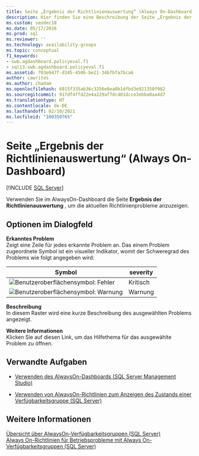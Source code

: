 ```yaml
---
title: Seite „Ergebnis der Richtlinienauswertung“ (Always On-Dashboard)
description: Hier finden Sie eine Beschreibung der Seite „Ergebnis der Richtlinienauswertung“, die sich auf dem Always On-Dashboard in SQL Server Management Studio (SSMS) befindet.
ms.custom: seodec18
ms.date: 05/17/2016
ms.prod: sql
ms.reviewer: ''
ms.technology: availability-groups
ms.topic: conceptual
f1_keywords:
- swb.agdashboard.policyeval.f1
- sql13.swb.agdashboard.policyeval.f1
ms.assetid: 703e947f-d345-4506-be21-34bfbfa7bca6
author: cawrites
ms.author: chadam
ms.openlocfilehash: 6915f335ab36c3256e8ea0b1dfbd3e921350f982
ms.sourcegitcommit: 917df4ffd22e4a229af7dc481dcce3ebba0aa4d7
ms.translationtype: HT
ms.contentlocale: de-DE
ms.lasthandoff: 02/10/2021
ms.locfileid: "100350765"
---
```

# <a name="policy-evaluation-result-page-always-on-dashboard"></a>Seite „Ergebnis der Richtlinienauswertung“ (Always On-Dashboard)
[!INCLUDE [SQL Server](../../../includes/applies-to-version/sqlserver.md)]

  Verwenden Sie im AlwaysOn-Dashboard die Seite **Ergebnis der Richtlinienauswertung** , um die aktuellen Richtlinienprobleme anzuzeigen.  
    
##  <a name="dialog-box-options"></a><a name="Options"></a> Optionen im Dialogfeld  
 **Erkanntes Problem**  
 Zeigt eine Zeile für jedes erkannte Problem an. Das einem Problem zugeordnete Symbol ist ein visueller Indikator, womit der Schweregrad des Problems wie folgt angegeben wird:  
  
|Symbol|severity|  
|----------|--------------|  
|![Benutzeroberflächensymbol: Fehler](../../../database-engine/availability-groups/windows/media/repl-icon-error.gif "Benutzeroberflächensymbol: Fehler")|Kritisch|  
|![Benutzeroberflächensymbol: Warnung](../../../database-engine/availability-groups/windows/media/repl-icon-warn.gif "Benutzeroberflächensymbol: Warnung")|Warnung|  
  
 **Beschreibung**  
 In diesem Raster wird eine kurze Beschreibung des ausgewählten Problems angezeigt.  
  
 **Weitere Informationen**  
 Klicken Sie auf diesen Link, um das Hilfethema für das ausgewählte Problem zu öffnen.  
  
##  <a name="related-tasks"></a><a name="RelatedTasks"></a> Verwandte Aufgaben  
  
-   [Verwenden des AlwaysOn-Dashboards &#40;SQL Server Management Studio&#41;](../../../database-engine/availability-groups/windows/use-the-always-on-dashboard-sql-server-management-studio.md)  
  
-   [Verwenden von AlwaysOn-Richtlinien zum Anzeigen des Zustands einer Verfügbarkeitsgruppe &#40;SQL Server&#41;](../../../database-engine/availability-groups/windows/use-always-on-policies-to-view-the-health-of-an-availability-group-sql-server.md)  
  
## <a name="see-also"></a>Weitere Informationen  
 [Übersicht über AlwaysOn-Verfügbarkeitsgruppen &#40;SQL Server&#41;](../../../database-engine/availability-groups/windows/overview-of-always-on-availability-groups-sql-server.md)   
 [Always On-Richtlinien für Betriebsprobleme mit Always On-Verfügbarkeitsgruppen &#40;SQL Server&#41;](../../../database-engine/availability-groups/windows/always-on-policies-for-operational-issues-always-on-availability.md)  
  
  
